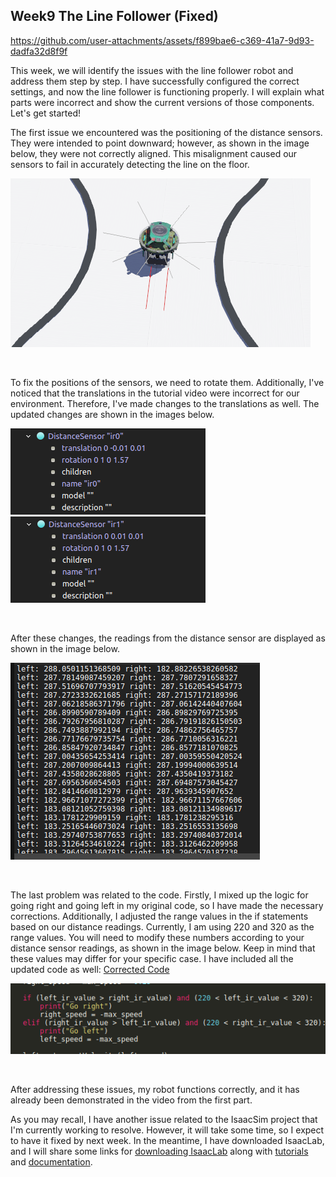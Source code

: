 ## Week9 The Line Follower (Fixed)


https://github.com/user-attachments/assets/f899bae6-c369-41a7-9d93-dadfa32d8f9f

This week, we will identify the issues with the line follower robot and address them step by step. I have successfully configured the correct settings, and now the line follower is functioning properly. I will explain what parts were incorrect and show the current versions of those components. Let's get started!

The first issue we encountered was the positioning of the distance sensors. They were intended to point downward; however, as shown in the image below, they were not correctly aligned. This misalignment caused our sensors to fail in accurately detecting the line on the floor.
</br>

![wrong sensor positions](wrong_sensor_location.png)

</br>

To fix the positions of the sensors, we need to rotate them. Additionally, I've noticed that the translations in the tutorial video were incorrect for our environment. Therefore, I've made changes to the translations as well. The updated changes are shown in the images below.
</br>

![ir0](correct_ds_change2.png)
![ir1](correc_ds_change.png)

</br>

After these changes, the readings from the distance sensor are displayed as shown in the image below.
</br>

![ds readings](ds_readings.png)

</br>

The last problem was related to the code. Firstly, I mixed up the logic for going right and going left in my original code, so I have made the necessary corrections. Additionally, I adjusted the range values in the if statements based on our distance readings. Currently, I am using 220 and 320 as the range values. You will need to modify these numbers according to your distance sensor readings, as shown in the image below. Keep in mind that these values may differ for your specific case. I have included all the updated code as well: [Corrected Code](line_follow.py)
</br>

![corrected part](corrected_code.png)

</br>

After addressing these issues, my robot functions correctly, and it has already been demonstrated in the video from the first part.

As you may recall, I have another issue related to the IsaacSim project that I'm currently working to resolve. However, it will take some time, so I expect to have it fixed by next week. In the meantime, I have downloaded IsaacLab, and I will share some links for [downloading IsaacLab](https://isaac-sim.github.io/IsaacLab/main/source/setup/quickstart.html
) along with [tutorials](https://isaac-sim.github.io/IsaacLab/main/source/tutorials/index.html
) and [documentation](https://isaac-sim.github.io/IsaacLab/main/index.html).



